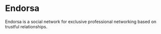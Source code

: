 # Endorsa

Endorsa is a social network for exclusive professional networking based on trustful relationships.

